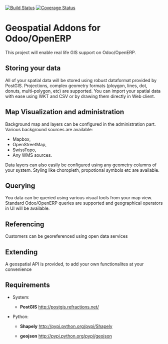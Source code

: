 [![Build Status](https://travis-ci.org/OCA/geospatial.svg?branch=7.0)](https://travis-ci.org/OCA/geospatial)
[![Coverage Status](https://coveralls.io/repos/OCA/geospatial/badge.png?branch=7.0)](https://coveralls.io/r/OCA/geospatial?branch=7.0)

Geospatial Addons for Odoo/OpenERP
==================================

This project will enable real life GIS support on Odoo/OpenERP.

Storing your data
-----------------

All of your spatial data will be stored using robust dataformat provided by PostGIS.
Projections, complex geometry formats (ploygon, lines, dot, donuts, multi-polygon, etc) are supported.
You can import your spatial data with ease using WKT and CSV or by drawing them directly in Web client.

Map Visualization and administration
------------------------------------

Background map and layers can be configured in the administration part.
Various background sources are available:

 - Mapbox,
 - OpenStreetMap,
 - SwissTopo,
 - Any WMS sources.

Data layers can also easily be configured using any geometry columns of your system.
Styling like choropleth, propotional symbols etc are available.

Querying
--------

You data can be queried using various visual tools from your map view.
Standard Odoo/OpenERP queries are supported and geographical operators in UI will be available.


Referencing
-----------

Customers can be georeferenced using open data services

Extending
---------

A geospatial API is provided, to add your own functionalites at your convenience


Requirements
------------

* System:
  *  **PostGIS** http://postgis.refractions.net/

* Python:
  *  **Shapely** http://pypi.python.org/pypi/Shapely

  *  **geojson** http://pypi.python.org/pypi/geojson
